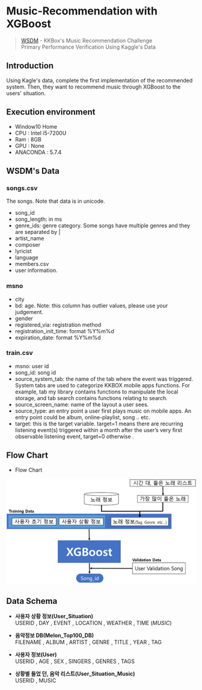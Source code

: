 # Music-Recommendation with XGBoost
> [WSDM](https://www.kaggle.com/c/kkbox-music-recommendation-challenge) - KKBox's Music Recommendation Challenge  
Primary Performance Verification Using Kaggle's Data  

## Introduction
Using Kagle's data, complete the first implementation of the recommended system. Then, they want to recommend music through XGBoost to the users' situation.  

## Execution environment
- Window10 Home
- CPU : Intel i5-7200U
- Ram : 8GB
- GPU : None
- ANACONDA : 5.7.4

## WSDM's Data
### songs.csv
The songs. Note that data is in unicode.

* song_id
* song_length: in ms
* genre_ids: genre category. Some songs have multiple genres and they are separated by |
* artist_name
* composer
* lyricist
* language
* members.csv
* user information.

### msno
* city
* bd: age. Note: this column has outlier values, please use your judgement.
* gender
* registered_via: registration method
* registration_init_time: format %Y%m%d
* expiration_date: format %Y%m%d

### train.csv
* msno: user id
* song_id: song id
* source_system_tab: the name of the tab where the event was triggered. System tabs are used to categorize KKBOX mobile apps functions. For example, tab my library contains functions to manipulate the local storage, and tab search contains functions relating to search.
* source_screen_name: name of the layout a user sees.
* source_type: an entry point a user first plays music on mobile apps. An entry point could be album, online-playlist, song .. etc.
* target: this is the target variable. target=1 means there are recurring listening event(s) triggered within a month after the user’s very first observable listening event, target=0 otherwise .

## Flow Chart
* Flow Chart
<p align="center"> 
<img src="https://github.com/yunhyuck/Music-Recommendation/blob/master/Picture/flow%20chart.png">
</p>

## Data Schema
* __사용자 상황 정보(User_Situation)__  
USERID , DAY , EVENT , LOCATION , WEATHER , TIME (_MUSIC_)
  
* __음악정보 DB(Melon_Top100_DB)__  
FILENAME , ALBUM , ARTIST , GENRE , TITLE , YEAR , TAG
  
* __사용자 정보(User)__  
USERID , AGE , SEX , SINGERS , GENRES , TAGS

* __상황별 들었 던, 음악 리스트(User_Situation_Music)__  
USERID , MUSIC

